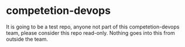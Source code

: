 # competetion-devops
It is going to be a test repo, anyone not part of this competetion-devops team, please consider this repo read-only. Nothing goes into this from outside the team.
